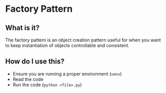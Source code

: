 # Factory Pattern

## What is it?

The factory pattern is an object creation pattern useful for when you want to keep instantiation of objects controllable and consistent.

## How do I use this?

- Ensure you are running a proper environment (`venv`)
- Read the code
- Run the code (`python <file>.py`)

